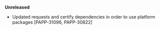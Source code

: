 **Unreleased**
* Updated requests and certify dependencies in order to use platform packages [PAPP-31096, PAPP-30822]

